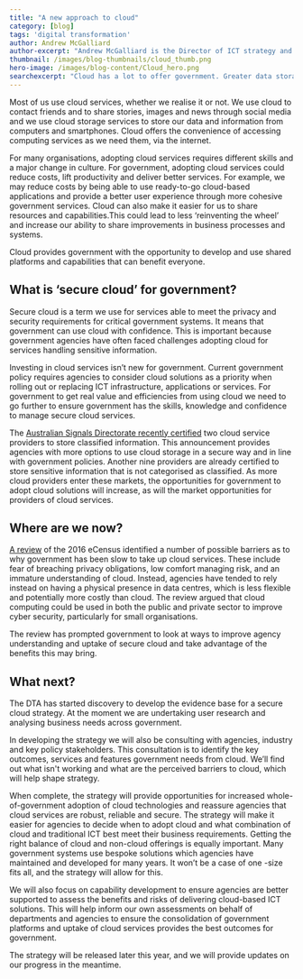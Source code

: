 ```yaml
---
title: "A new approach to cloud"
category: [blog]
tags: 'digital transformation'
author: Andrew McGalliard
author-excerpt: "Andrew McGalliard is the Director of ICT strategy and policy at the Digital Transformation Agency." 
thumbnail: /images/blog-thumbnails/cloud_thumb.png
hero-image: /images/blog-content/Cloud_hero.png
searchexcerpt: "Cloud has a lot to offer government. Greater data storage capacity, cost savings, convenience and increased flexibility for running ICT services are just a few potential benefits. At the DTA, we’ve started a discovery process to develop a strategy that will help government agencies choose cloud technologies, if and when appropriate."
---
```


Most of us use cloud services, whether we realise it or not. We use cloud to contact friends and to share stories, images and news through social media and we use cloud storage services to store our data and information from computers and smartphones. Cloud offers the convenience of accessing computing services as we need them, via the internet. 

For many organisations, adopting cloud services requires different skills and a major change in culture. For government, adopting cloud services could reduce costs, lift productivity and deliver better services. For example, we may reduce costs by being able to use ready-to-go cloud-based applications and provide a better user experience through more cohesive government services. Cloud can also make it easier for us to share resources and capabilities.This could lead to less ‘reinventing the wheel’ and increase our ability to share improvements in business processes and systems.

Cloud provides government with the opportunity to develop and use shared platforms and capabilities that can benefit everyone.  

## What is ‘secure cloud’ for government?

Secure cloud is a term we use for services able to meet the privacy and security requirements for critical government systems. It means that government can use cloud with confidence. This is important because government agencies have often faced challenges adopting cloud for services handling sensitive information. 

Investing in cloud services isn’t new for government. Current government policy requires agencies to consider cloud solutions as a priority when rolling out or replacing ICT infrastructure, applications or services. For government to get real value and efficiencies from using cloud we need to go further to ensure government has the skills, knowledge and confidence to manage secure cloud services.

The [Australian Signals Directorate recently certified](https://www.asd.gov.au/infosec/irap/certified_clouds.htm) two cloud service providers to store classified information. This announcement provides agencies with more options to use cloud storage in a secure way and in line with government policies. Another nine providers are already certified to store sensitive information that is not categorised as classified. As more cloud providers enter these markets, the opportunities for government to adopt cloud solutions will increase, as will the market opportunities for providers of cloud services.  

## Where are we now?

[A review](http://parlinfo.aph.gov.au/parlInfo/download/publications/tabledpapers/a41f4f25-a08e-49a7-9b5f-d2c8af94f5c5/upload_pdf/Review%20of%20the%202016%20eCensus%20-%20final%20report.pdf) of the 2016 eCensus identified a number of possible barriers as to why government has been slow to take up cloud services. These include fear of breaching privacy obligations, low comfort managing risk, and an immature understanding of cloud. Instead, agencies have tended to rely instead on having a physical presence in data centres, which is less flexible and potentially more costly than cloud.  The review argued that cloud computing could be used in both the public and private sector to improve cyber security, particularly for small organisations.

The review has prompted government to look at ways to improve agency understanding and uptake of secure cloud and take advantage of the benefits this may bring.

## What next?

The DTA has started discovery to develop the evidence base for a secure cloud strategy. At the moment we are undertaking user research and analysing business needs across government. 

In developing the strategy we will also be consulting with agencies, industry and key policy stakeholders. This consultation is to identify the key outcomes, services and features government needs from cloud. We’ll find out what isn't working and what are the perceived barriers to cloud, which will help shape strategy.

When complete, the strategy will provide opportunities for increased whole-of-government adoption of cloud technologies and reassure agencies that cloud services are robust, reliable and secure. The strategy will make it easier for agencies to decide when to adopt cloud and what combination of cloud and traditional ICT best meet their business requirements. Getting the right balance of cloud and non-cloud offerings is equally important. Many government systems use bespoke solutions which agencies have maintained and developed for many years. It won’t be a case of one -size fits all, and the strategy will allow for this.

We will also focus on capability development to ensure agencies are better supported to assess the benefits and risks of delivering cloud-based ICT solutions. This will help inform our own assessments on behalf of departments and agencies to ensure the consolidation of government platforms and uptake of cloud services provides the best outcomes for government.

The strategy will be released later this year, and we will provide updates on our progress in the meantime.
